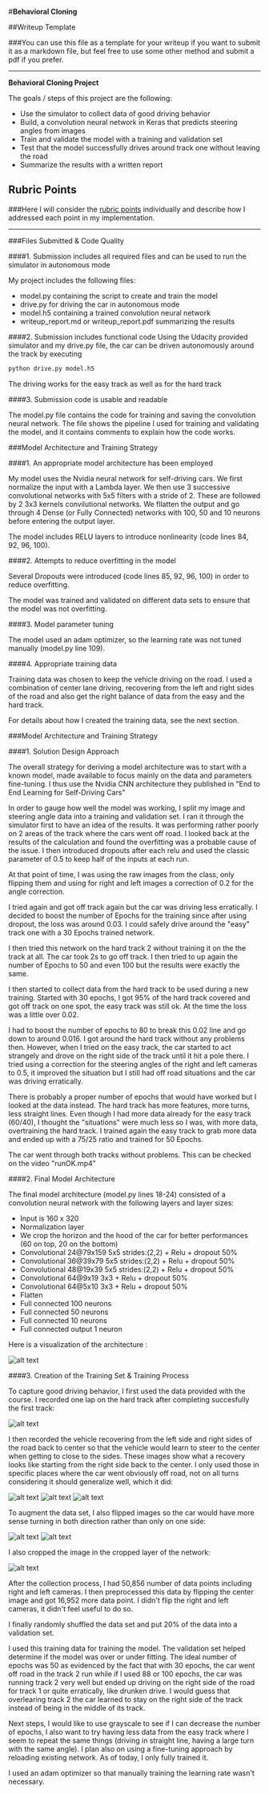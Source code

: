 #**Behavioral Cloning** 

##Writeup Template

###You can use this file as a template for your writeup if you want to submit it as a markdown file, but feel free to use some other method and submit a pdf if you prefer.

---

**Behavioral Cloning Project**

The goals / steps of this project are the following:
* Use the simulator to collect data of good driving behavior
* Build, a convolution neural network in Keras that predicts steering angles from images
* Train and validate the model with a training and validation set
* Test that the model successfully drives around track one without leaving the road
* Summarize the results with a written report


[//]: # (Image References)

[image1]: ./examples/NetworkUsed.PNG "Model Visualization"
[image2]: ./examples/right_2017_04_04_14_32_52_687.jpg "Hard track"
[image3]: ./examples/before.jpg "Recovery Image"
[image4]: ./examples/middle.jpg "Recovery Image"
[image8]: ./examples/end.jpg "Recovery Image"
[image5]: ./examples/cropped.jpg "Cropped image"
[image6]: ./examples/tobeflipped.jpg "Normal Image"
[image7]: ./examples/flipped.jpg "Flipped Image"


## Rubric Points
###Here I will consider the [rubric points](https://review.udacity.com/#!/rubrics/432/view) individually and describe how I addressed each point in my implementation.  

---
###Files Submitted & Code Quality

####1. Submission includes all required files and can be used to run the simulator in autonomous mode

My project includes the following files:
* model.py containing the script to create and train the model
* drive.py for driving the car in autonomous mode
* model.h5 containing a trained convolution neural network 
* writeup_report.md or writeup_report.pdf summarizing the results

####2. Submission includes functional code
Using the Udacity provided simulator and my drive.py file, the car can be driven autonomously around the track by executing 
```sh
python drive.py model.h5
```
The driving works for the easy track as well as for the hard track

####3. Submission code is usable and readable

The model.py file contains the code for training and saving the convolution neural network. The file shows the pipeline I used for training and validating the model, and it contains comments to explain how the code works.

###Model Architecture and Training Strategy

####1. An appropriate model architecture has been employed

My model uses the Nvidia neural network for self-driving cars. We first normalize the input with a Lambda layer. We then use 3 successive convolutional networks with 5x5 filters with a stride of 2. These are followed by 2 3x3 kernels convilutional networks. We fllatten the output and go through 4 Dense (or Fully Connected) networks with 100, 50 and 10 neurons before entering the output layer.

The model includes RELU layers to introduce nonlinearity (code lines 84, 92, 96, 100). 

####2. Attempts to reduce overfitting in the model

Several Dropouts were introduced (code lines 85, 92, 96, 100) in order to reduce overfitting. 

The model was trained and validated on different data sets to ensure that the model was not overfitting.

####3. Model parameter tuning

The model used an adam optimizer, so the learning rate was not tuned manually (model.py line 109).

####4. Appropriate training data

Training data was chosen to keep the vehicle driving on the road. I used a combination of center lane driving, recovering from the left and right sides of the road and also get the right balance of data from the easy and the hard track.

For details about how I created the training data, see the next section. 

###Model Architecture and Training Strategy

####1. Solution Design Approach

The overall strategy for deriving a model architecture was to start with a known model, made available to focus mainly on the data and parameters fine-tuning. I thus use the Nvidia CNN architecture they published in "End to End Learning for Self-Driving Cars"

In order to gauge how well the model was working, I split my image and steering angle data into a training and validation set. I ran it through the simulator first to have an idea of the results. It was performing rather poorly on 2 areas of the track where the cars went off road. I looked back at the results of the calculation and found the overfitting was a probable cause of the issue. I then introduced dropouts after each relu and used the classic parameter of 0.5 to keep half of the inputs at each run.

At that point of time, I was using the raw images from the class, only flipping them and using for right and left images a correction of 0.2 for the angle correction.

I tried again and got off track again but the car was driving less erratically. I decided to boost the number of Epochs for the training since after using dropout, the loss was around 0.03. I could safely drive around the "easy" track one with a 30 Epochs trained network.

I then tried this network on the hard track 2 without training it on the the track at all. The car took 2s to go off track. I then tried to up again the number of Epochs to 50 and even 100 but the results were exactly the same.

I then started to collect data from the hard track to be used during a new training. Started with 30 epochs, I got 95% of the hard track covered and got off track on one spot, the easy track was still ok. At the time the loss was a little over 0.02.

I had to boost the number of epochs to 80 to break this 0.02 line and go down to around 0.016. I got around the hard track without any problems then. However, when I tried on the easy track, the car started to act strangely and drove on the right side of the track until it hit a pole there. I tried using a correction for the steering angles of the right and left cameras to 0.5, it improved the situation but I still had off road situations and the car was driving erratically.

There is probably a proper number of epochs that would have worked but I looked at the data instead. The hard track has more features, more turns, less straight lines. Even though I had more data already for the easy track (60/40), I thought the "situations" were much less so I was, with more data, overtraining the hard track. I trained again the easy track to grab more data and ended up with a 75/25 ratio and trained for 50 Epochs.

The car went through both tracks without problems. This can be checked on the video "runOK.mp4"

####2. Final Model Architecture

The final model architecture (model.py lines 18-24) consisted of a convolution neural network with the following layers and layer sizes:
- Input is 160 x 320
- Normalization layer
- We crop the horizon and the hood of the car for better performances (60 on top, 20 on the bottom)
- Convolutional 24@79x159 5x5 strides:(2,2) + Relu + dropout 50%
- Convolutional 36@39x79 5x5 strides:(2,2) + Relu + dropout 50% 
- Convolutional 48@19x39 5x5 strides:(2,2) + Relu + dropout 50%
- Convolutional 64@9x19 3x3 + Relu + dropout 50%
- Convolutional 64@5x10 3x3 + Relu + dropout 50%
- Flatten
- Full connected 100 neurons
- Full connected 50 neurons
- Full connected 10 neurons
- Full connected output 1 neuron

Here is a visualization of the architecture :

![alt text][image1]

####3. Creation of the Training Set & Training Process

To capture good driving behavior, I first used the data provided with the course. I recorded one lap on the hard track after completing succesfully the first track:

![alt text][image2]

I then recorded the vehicle recovering from the left side and right sides of the road back to center so that the vehicle would learn to steer to the center when getting to close to the sides. These images show what a recovery looks like starting from the right side back to the center. I only used those in specific places where the car went obviously off road, not on all turns considering it should generalize well, which it did:

![alt text][image3]
![alt text][image4]
![alt text][image8]



To augment the data set, I also flipped images so the car would have more sense turning in both direction rather than only on one side:

![alt text][image6]
![alt text][image7]

I also cropped the image in the cropped layer of the network:

![alt text][image5]

After the collection process, I had 50,856 number of data points including right and left cameras. I then preprocessed this data by flipping the center image and got 16,952 more data point. I didn't flip the right and left cameras, it didn't feel useful to do so.


I finally randomly shuffled the data set and put 20% of the data into a validation set. 

I used this training data for training the model. The validation set helped determine if the model was over or under fitting. The ideal number of epochs was 50 as evidenced by the fact that with 30 epochs, the car went off road in the track 2 run while if I used 88 or 100 epochs, the car was running track 2 very well but ended up driving on the right side of the road for track 1 or quite erratically, like drunken drive. I would guess that overlearing track 2 the car learned to stay on the right side of the track instead of being in the middle of its track.

Next steps, I would like to use grayscale to see if I can decrease the number of epochs, I also want to try having less data from the easy track where I seem to repeat the same things (driving in straight line, having a large turn with the same angle).
I plan also on using a fine-tuning approach by reloading existing network. As of today, I only fully trained it.

I used an adam optimizer so that manually training the learning rate wasn't necessary.
